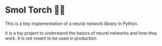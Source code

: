 # Smol Torch 🐦‍🔥

This is a tiny implementation of a neural network library in Python.

It is a toy project to understand the basics of neural networks and how they work. It is not meant to be used in production.
